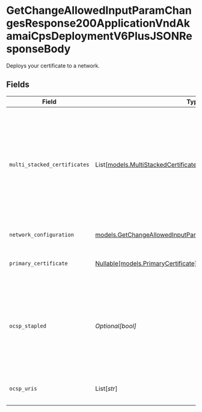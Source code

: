 # GetChangeAllowedInputParamChangesResponse200ApplicationVndAkamaiCpsDeploymentV6PlusJSONResponseBody

Deploys your certificate to a network.


## Fields

| Field                                                                                                                                                  | Type                                                                                                                                                   | Required                                                                                                                                               | Description                                                                                                                                            |
| ------------------------------------------------------------------------------------------------------------------------------------------------------ | ------------------------------------------------------------------------------------------------------------------------------------------------------ | ------------------------------------------------------------------------------------------------------------------------------------------------------ | ------------------------------------------------------------------------------------------------------------------------------------------------------ |
| `multi_stacked_certificates`                                                                                                                           | List[[models.MultiStackedCertificates](../models/multistackedcertificates.md)]                                                                         | :heavy_check_mark:                                                                                                                                     | Dual-stacked certificates today include an ECDSA certificate in addition to an RSA certificate. Deployment may include many dual-stacked certificates. |
| `network_configuration`                                                                                                                                | [models.GetChangeAllowedInputParamChangesNetworkConfiguration](../models/getchangeallowedinputparamchangesnetworkconfiguration.md)                     | :heavy_check_mark:                                                                                                                                     | Network configuration properties.                                                                                                                      |
| `primary_certificate`                                                                                                                                  | [Nullable[models.PrimaryCertificate]](../models/primarycertificate.md)                                                                                 | :heavy_check_mark:                                                                                                                                     | Primary certificate of the enrollment.                                                                                                                 |
| `ocsp_stapled`                                                                                                                                         | *Optional[bool]*                                                                                                                                       | :heavy_minus_sign:                                                                                                                                     | OCSP Stapling improves performance by including a valid OCSP response in every TLS handshake. You should enable this feature.                          |
| `ocsp_uris`                                                                                                                                            | List[*str*]                                                                                                                                            | :heavy_minus_sign:                                                                                                                                     | URI used for OCSP stapling validation.                                                                                                                 |